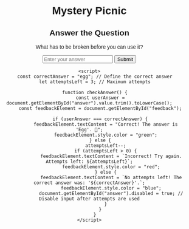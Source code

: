 <!DOCTYPE html>

<html lang="en">
<head>
    <meta charset="UTF-8">
    <meta name="viewport" content="width=device-width, initial-scale=1.0">
    <title>Clue Solver</title>
    <style>
        body { font-family: Arial, sans-serif; text-align: center; margin: 50px; }
        #feedback { font-weight: bold; margin-top: 10px; }
    </style>
</head>
<body>
    <h1>Mystery Picnic</h1>
<html lang="en">
<head>
    <meta charset="UTF-8">
    <meta name="viewport" content="width=device-width, initial-scale=1.0">
    <title>Question with Attempts</title>
    <style>
        body { font-family: Arial, sans-serif; text-align: center; margin: 50px; }
        #feedback { font-weight: bold; margin-top: 10px; }
    </style>

    
<!DOCTYPE html>
<html lang="en">
<head>
    <meta charset="UTF-8">
    <meta name="viewport" content="width=device-width, initial-scale=1.0">
    <title>Question with Attempts</title>
    <style>
        body { font-family: Arial, sans-serif; text-align: center; margin: 50px; }
        #feedback { font-weight: bold; margin-top: 10px; }
    </style>
</head>
<body>
    <h2>Answer the Question</h2>
    <p id="question">What has to be broken before you can use it?</p>
    <input type="text" id="answer" placeholder="Enter your answer">
    <button onclick="checkAnswer()">Submit</button>
    <p id="feedback"></p>

    <script>
        const correctAnswer = "egg"; // Define the correct answer
        let attemptsLeft = 3; // Maximum attempts

        function checkAnswer() {
            const userAnswer = document.getElementById("answer").value.trim().toLowerCase();
            const feedbackElement = document.getElementById("feedback");

            if (userAnswer === correctAnswer) {
                feedbackElement.textContent = "Correct! The answer is 'Egg'. 🎉";
                feedbackElement.style.color = "green";
            } else {
                attemptsLeft--;
                if (attemptsLeft > 0) {
                    feedbackElement.textContent = `Incorrect! Try again. Attempts left: ${attemptsLeft}`;
                    feedbackElement.style.color = "red";
                } else {
                    feedbackElement.textContent = `No attempts left! The correct answer was: '${correctAnswer}'.`;
                    feedbackElement.style.color = "blue";
                    document.getElementById("answer").disabled = true; // Disable input after attempts are used
                }
            }
        }
    </script>
</body>
</html>
